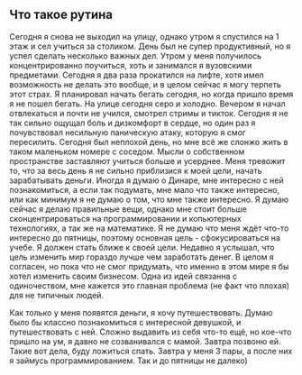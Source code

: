 ## Что такое рутина

Сегодня я снова не выходил на улицу, однако утром я спустился на 1 этаж и сел учиться за столиком. День был не супер продуктивный, но я успел сделать несколько важных дел. Утром у меня получилось концентрированно поучиться, хоть и занимался я вузовскими предметами. Сегодня я два раза прокатился на лифте, хотя имел возможность не делать это вообще, и в целом сейчас я могу терпеть этот страх. Я планировал начать бегать сегодня, но когда пришло время я не пошел бегать. На улице сегодня серо и холодно. Вечером я начал отвлекаться и почти не учился, смотрел стримы и тикток. Сегодня я не так сильно ощущал боль и дизкомфорт в сердце, но один раз я почувствовал несильную паническую атаку, которую я смог пересилить. Сегодня был неплохой день, но мне всё же слонжо жить в таком маленьком номере с соседом. Мысли о собственном пространстве заставляют учиться больше и усерднее. Меня тревожит то, что за весь день я не сильно приблизися к моей цели, начать зарабатывать деньги. Иногда я думаю о Динаре, мне интересно с ней познакомиться, а если так подумать, мне мало что также интересно, или как минимум я не думаю о том, что мне также интересно. Я думаю сейчас я делаю правильные вещи, однако мне стоит больше сконцентрироваться на программировании и копьютерных технологиях, а так же на математике. Я не думаю что меня ждёт что-то интересно до пятницы, поэтому основная цель - сфокусироваться на учебе. Я должен стать ближе к своей цели. Недавно я услышал, что цель изменить мир гораздо лучше чем заработать денег. В целом я согласен, но пока что не смог придумать, что именно в этом мире я бы хотел изменить своим бизнесом. Одна из идей связанна с одиночеством, мне кажется это главная проблема (не факт что плохая) для не типичных людей. 

Как только у меня появятся деньги, я хочу путешествовать. Думаю было бы классно познакомиться с интересной девушкой, и путешествовать с ней. Сложно выдавить из себя что-то ещё, но кое-что пришло на ум, я давно не созванивался с мамой. Завтра позвоню ей. Такие вот дела, буду ложиться спать. Завтра у меня 3 пары, а после них я займусь программированием. Так и до пятницы не далеко)
